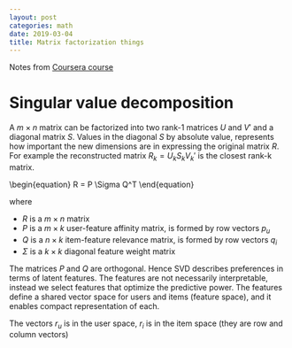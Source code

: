 ```yaml
---
layout: post
categories: math
date: 2019-03-04
title: Matrix factorization things
---
```


Notes from [Coursera course](https://www.coursera.org/lecture/matrix-factorization/singular-value-decomposition-K5NBy)

# Singular value decomposition
A $m \times n$ matrix can be factorized into two rank-1 matrices $U$ and $V'$ and a diagonal matrix $S$.
Values in the diagonal $S$ by absolute value, represents how important the new dimensions are in expressing the original matrix $R$.
For example the reconstructed matrix $R_k =U_k S_k V_k'$ is the closest rank-k matrix.

\begin{equation}
R = P \Sigma Q^T
\end{equation}


where
- $R$ is a $m\times n$ matrix
- $P$ is a $m \times k$ user-feature affinity matrix, is formed by row vectors $p_u$
- $Q$ is a $n \times k$ item-feature relevance matrix, is formed by row vectors $q_i$
- $\Sigma$ is a $k \times k$ diagonal feature weight matrix

The matrices $P$ and $Q$ are orthogonal.
Hence SVD describes preferences in terms of latent features. The features are not necessarily interpretable, instead we select features that optimize the predictive power.
The features define a shared vector space for users and items (feature space), and it enables compact representation of each.

The vectors $r_u$ is in the user space, $r_i$ is in the item space (they are row and column vectors)
